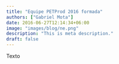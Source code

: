 ```yaml
---
title: "Equipe PETProd 2016 formada"
authors: ["Gabriel Mota"]
date: 2016-06-27T12:14:34+06:00
image: "images/blog/ne.png"
description: "This is meta description."
draft: false
---
```


Texto
